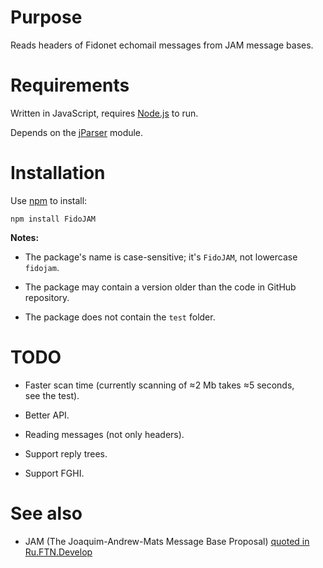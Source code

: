 # Purpose

Reads headers of Fidonet echomail messages from JAM message bases.

# Requirements

Written in JavaScript, requires [Node.js](http://nodejs.org/) to run.

Depends on the [jParser](https://github.com/vjeux/jParser) module.

# Installation

Use [npm](http://npmjs.org/) to install:

```
npm install FidoJAM
```

**Notes:**

* The package's name is case-sensitive; it's `FidoJAM`, not lowercase `fidojam`.

* The package may contain a version older than the code in GitHub repository.

* The package does not contain the `test` folder.

# TODO

* Faster scan time (currently scanning of ≈2 Mb takes ≈5 seconds, see the test).

* Better API.

* Reading messages (not only headers).

* Support reply trees.

* Support FGHI.

# See also

* JAM (The Joaquim-Andrew-Mats Message Base Proposal) [quoted in Ru.FTN.Develop](http://groups.google.com/group/fido7.ru.ftn.develop/msg/e2f5486f80394418)